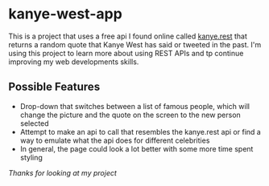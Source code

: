 # kanye-west-app

This is a project that uses a free api I found online called [kanye.rest](kanye.rest) that returns a random quote that Kanye West has said or tweeted in the past. I'm using this project to learn more about using REST APIs and tp continue improving my web developments skills.

## Possible Features
- Drop-down that switches between a list of famous people, which will change the picture and the quote on the screen to the new person selected
- Attempt to make an api to call that resembles the kanye.rest api or find a way to emulate what the api does for different celebrities
- In general, the page could look a lot better with some more time spent styling

*Thanks for looking at my project*
